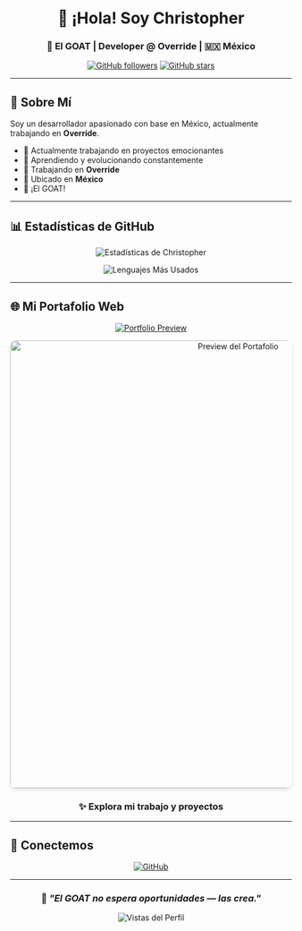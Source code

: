 <div align="center">
  
# 👋 ¡Hola! Soy Christopher

### 🐐 El GOAT | Developer @ Override | 🇲🇽 México

[![GitHub followers](https://img.shields.io/github/followers/christopher-two?style=social)](https://github.com/christopher-two)
[![GitHub stars](https://img.shields.io/github/stars/christopher-two?style=social)](https://github.com/christopher-two)

</div>

---

## 🚀 Sobre Mí

Soy un desarrollador apasionado con base en México, actualmente trabajando en **Override**.

- 🔭 Actualmente trabajando en proyectos emocionantes
- 🌱 Aprendiendo y evolucionando constantemente
- 💼 Trabajando en **Override**
- 📍 Ubicado en **México**
- 🐐 ¡El GOAT!

---

## 📊 Estadísticas de GitHub

<div align="center">
  
![Estadísticas de Christopher](https://github-readme-stats.vercel.app/api?username=christopher-two&show_icons=true&theme=radical&hide_border=true&bg_color=0D1117&title_color=F85D7F&icon_color=F8D866)

![Lenguajes Más Usados](https://github-readme-stats.vercel.app/api/top-langs/?username=christopher-two&layout=compact&theme=radical&hide_border=true&bg_color=0D1117&title_color=F85D7F)

</div>

---

## 🌐 Mi Portafolio Web

<div align="center">

[![Portfolio Preview](https://img.shields.io/badge/🚀_Visita_Mi_Web-FF6B6B?style=for-the-badge&logoColor=white)](https://tu-web.com)

<!-- Opción 1: Con captura de pantalla directa -->
<a href="https://tu-web.com" target="_blank">
  <img src="https://vluoppbaehfmhkebyygv.supabase.co/storage/v1/object/public/imagenes/Web_Photo.png" alt="Preview del Portafolio" width="800px" style="border-radius: 10px; box-shadow: 0 4px 6px rgba(0, 0, 0, 0.1);" />
</a>

### ✨ Explora mi trabajo y proyectos

</div>

---

## 💬 Conectemos

<div align="center">
  
[![GitHub](https://img.shields.io/badge/GitHub-christopher--two-181717?style=for-the-badge&logo=github)](https://github.com/christopher-two)

</div>

---

<div align="center">
  
### 💭 *"El GOAT no espera oportunidades — las crea."*

![Vistas del Perfil](https://komarev.com/ghpvc/?username=christopher-two&color=blueviolet&style=flat-square)

</div>
